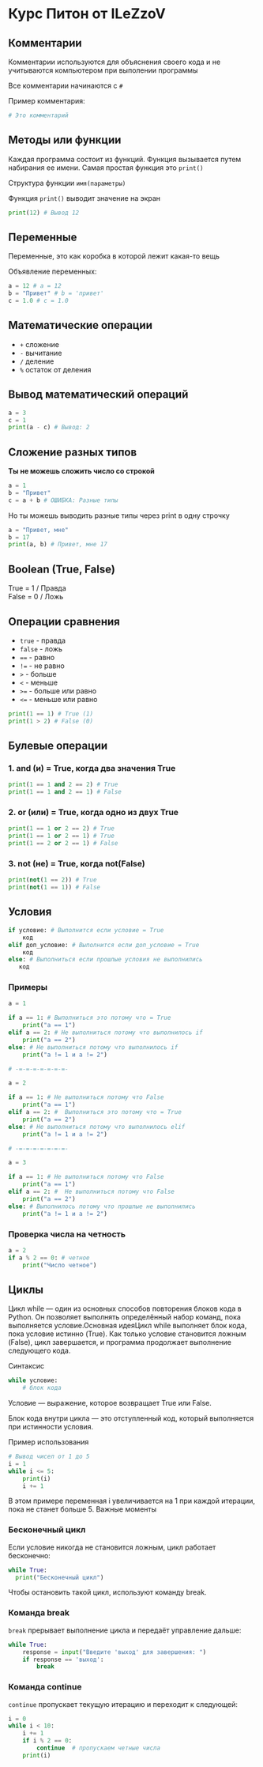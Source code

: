 # Курс Питон от ILeZzoV

## Комментарии

Комментарии используются для объяснения своего кода и не учитываются компьютером при выполении программы

Все комментарии начинаются с `#`

Пример комментария:
```python
# Это комментарий
```

## Методы или функции

Каждая программа состоит из функций. Функция вызывается путем набирания ее имени. Самая простая функция это `print()`

Структура функции
`имя(параметры)`

Функция `print()` выводит значение на экран

```python
print(12) # Вывод 12
```

## Переменные

Переменные, это как коробка в которой лежит какая-то вещь

Объявление переменных:
```python
a = 12 # a = 12
b = "Привет" # b = 'привет'
c = 1.0 # c = 1.0
```

## Математические операции

* `+` сложение
* `-` вычитание
* `/` деление
* `%` остаток от деления

## Вывод математический операций

```python
a = 3
c = 1
print(a - c) # Вывод: 2
```

## Сложение разных типов

**Ты не можешь сложить число со строкой**

```python
a = 1
b = "Привет"
c = a + b # ОШИБКА: Разные типы
```

Но ты можешь выводить разные типы через print в одну строчку

```python
a = "Привет, мне"
b = 17
print(a, b) # Привет, мне 17
```

## Boolean (True, False)
True = 1 / Правда  
False = 0 / Ложь

## Операции сравнения

* `true` - правда
* `false` - ложь
* `==` - равно
* `!=` - не равно
* `>` - больше
* `<` - меньше
* `>=` - больше или равно
* `<=` - меньше или равно

```python
print(1 == 1) # True (1)
print(1 > 2) # False (0)
```

## Булевые операции
### 1. and (и) = True, когда два значения True
```python 
print(1 == 1 and 2 == 2) # True
print(1 == 1 and 2 == 1) # False
```


### 2. or (или) = True, когда одно из двух True
```python
print(1 == 1 or 2 == 2) # True
print(1 == 1 or 2 == 1) # True
print(1 == 2 or 2 == 1) # False
```

### 3. not (не) = True, когда not(False)
```python
print(not(1 == 2)) # True
print(not(1 == 1)) # False
```

## Условия

```python
if условие: # Выполнится если условие = True
    код
elif доп_условие: # Выполнится если доп_условие = True
    код
else: # Выполниться если прошлые условия не выполнились
   код
```

### Примеры

```python
a = 1

if a == 1: # Выполниться это потому что = True
    print("a == 1")
elif a == 2: # Не выполниться потому что выполнилось if
    print("a == 2")
else: # Не выполниться потому что выполнилось if
    print("a != 1 и a != 2")

# -=-=-=-=-=-=-=-

a = 2

if a == 1: # Не выполниться потому что False
    print("a == 1")
elif a == 2: #  Выполниться это потому что = True
    print("a == 2")
else: # Не выполниться потому что выполнилось elif
    print("a != 1 и a != 2")

# -=-=-=-=-=-=-=-

a = 3

if a == 1: # Не выполниться потому что False
    print("a == 1")
elif a == 2: #  Не выполниться потому что False
    print("a == 2")
else: # Выполнилось потому что прошлые не выполнились
    print("a != 1 и a != 2")
```

### Проверка числа на четность
```python
a = 2
if a % 2 == 0: # четное
    print("Число четное")
```

## Циклы

Цикл while — один из основных способов повторения блоков кода в Python. Он позволяет выполнять определённый набор команд, пока выполняется условие.Основная идеяЦикл while выполняет блок кода, пока условие истинно (True). Как только условие становится ложным (False), цикл завершается, и программа продолжает выполнение следующего кода.

Синтаксис
```python
while условие:
    # блок кода
```
Условие — выражение, которое возвращает True или False.

Блок кода внутри цикла — это отступленный код, который выполняется при истинности условия.

Пример использования 
```python
# Вывод чисел от 1 до 5
i = 1
while i <= 5:
    print(i)
    i += 1
```

В этом примере переменная i увеличивается на 1 при каждой итерации, пока не станет больше 5.
Важные моменты

### Бесконечный цикл
Если условие никогда не становится ложным, цикл работает бесконечно:

```python
while True:
  print("Бесконечный цикл")
``` 
Чтобы остановить такой цикл, используют команду break.

### Команда break
`break` прерывает выполнение цикла и передаёт управление дальше:
```python
while True:
    response = input("Введите 'выход' для завершения: ")
    if response == 'выход':
        break
```
### Команда continue 
`continue` пропускает текущую итерацию и переходит к следующей:
```python
i = 0
while i < 10:
    i += 1
    if i % 2 == 0:
        continue  # пропускаем четные числа
    print(i)
```
